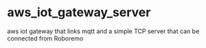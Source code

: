 # aws_iot_gateway_server
aws iot gateway that links mqtt and a simple TCP server that can be connected from Roboremo
